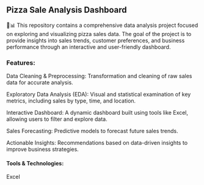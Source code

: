 <h2>Pizza Sale Analysis Dashboard</h2> 🍕📊
This repository contains a comprehensive data analysis project focused on exploring and visualizing pizza sales data. The goal of the project is to provide insights into sales trends, customer preferences, and business performance through an interactive and user-friendly dashboard.
<br>
<h3>Features:</h3>
<p>Data Cleaning & Preprocessing: Transformation and cleaning of raw sales data for accurate analysis.</p>
<p>Exploratory Data Analysis (EDA): Visual and statistical examination of key metrics, including sales by type, time, and location.</p>
<p>Interactive Dashboard: A dynamic dashboard built using tools like Excel, allowing users to filter and explore data.</p>
<p>Sales Forecasting: Predictive models to forecast future sales trends.</p>
<p>Actionable Insights: Recommendations based on data-driven insights to improve business strategies.</p>
<h4>Tools & Technologies:</h4>
Excel
